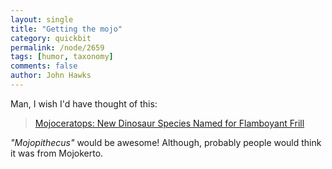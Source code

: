 ```yaml
---
layout: single 
title: "Getting the mojo" 
category: quickbit
permalink: /node/2659
tags: [humor, taxonomy] 
comments: false 
author: John Hawks 
---
```


Man, I wish I'd have thought of this: 

<blockquote><a href="http://www.opa.yale.edu/news/article.aspx?id=7644">Mojoceratops: New Dinosaur Species Named for Flamboyant Frill</a></blockquote>

<i>"Mojopithecus"</i> would be awesome! Although, probably people would think it was from Mojokerto. 

